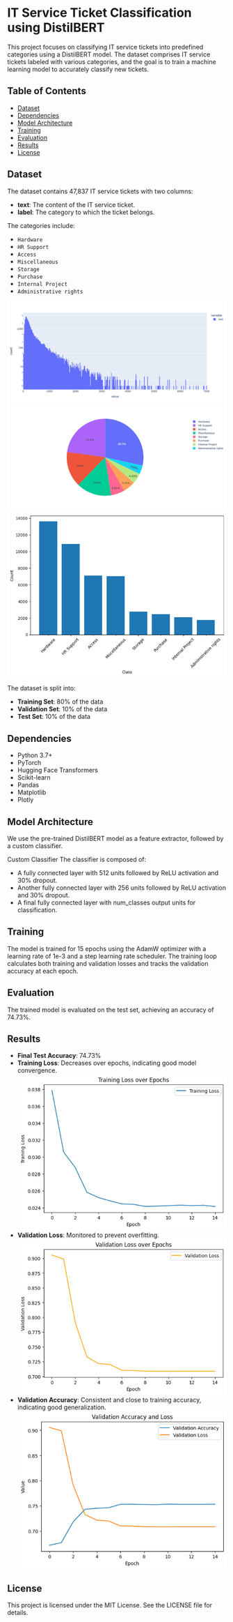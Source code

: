 # IT Service Ticket Classification using DistilBERT

This project focuses on classifying IT service tickets into predefined categories using a DistilBERT model. The dataset comprises IT service tickets labeled with various categories, and the goal is to train a machine learning model to accurately classify new tickets.

## Table of Contents
- [Dataset](#dataset)
- [Dependencies](#dependencies)
- [Model Architecture](#model-architecture)
- [Training](#training)
- [Evaluation](#evaluation)
- [Results](#results)
- [License](#license)

## Dataset

The dataset contains 47,837 IT service tickets with two columns:

- **text**: The content of the IT service ticket.
- **label**: The category to which the ticket belongs.

The categories include:
- `Hardware`
- `HR Support`
- `Access`
- `Miscellaneous`
- `Storage`
- `Purchase`
- `Internal Project`
- `Administrative rights`

![Text Length](Images/newplot1.png)
![Label Distrubution - pie plot](Images/newplot.png)
![Label Distrubution - bar plot](Images/output.png)

The dataset is split into:

- **Training Set**: 80% of the data
- **Validation Set**: 10% of the data
- **Test Set**: 10% of the data


## Dependencies

- Python 3.7+
- PyTorch
- Hugging Face Transformers
- Scikit-learn
- Pandas
- Matplotlib
- Plotly

## Model Architecture
We use the pre-trained DistilBERT model as a feature extractor, followed by a custom classifier.

Custom Classifier
The classifier is composed of:

- A fully connected layer with 512 units followed by ReLU activation and 30% dropout.
- Another fully connected layer with 256 units followed by ReLU activation and 30% dropout.
- A final fully connected layer with num_classes output units for classification.

## Training
The model is trained for 15 epochs using the AdamW optimizer with a learning rate of 1e-3 and a step learning rate scheduler. The training loop calculates both training and validation losses and tracks the validation accuracy at each epoch.

## Evaluation
The trained model is evaluated on the test set, achieving an accuracy of 74.73%.

## Results
- **Final Test Accuracy**: 74.73%
- **Training Loss**: Decreases over epochs, indicating good model convergence. ![Training Loss](Images/training_loss.png)
- **Validation Loss**: Monitored to prevent overfitting. ![Validation Loss](Images/validation_loss.png)
- **Validation Accuracy**: Consistent and close to training accuracy, indicating good generalization. ![Validation Accuracy and Loss](Images/val_acc_loss.png)

## License
This project is licensed under the MIT License. See the LICENSE file for details.

